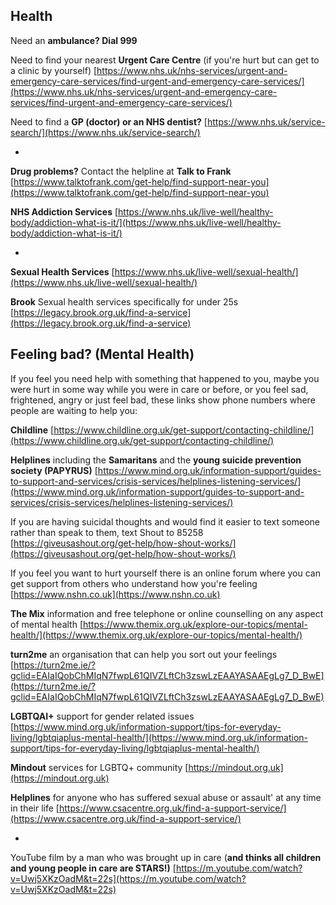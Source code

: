 
## Health


Need an **ambulance?  Dial 999**


Need to find your nearest **Urgent Care Centre** (if you're hurt but can get to a clinic by yourself)
[https://www.nhs.uk/nhs-services/urgent-and-emergency-care-services/find-urgent-and-emergency-care-services/](https://www.nhs.uk/nhs-services/urgent-and-emergency-care-services/find-urgent-and-emergency-care-services/)

Need to find a **GP (doctor) or an NHS dentist?** [https://www.nhs.uk/service-search/](https://www.nhs.uk/service-search/)



*


**Drug problems?**
Contact the helpline at **Talk to Frank** [https://www.talktofrank.com/get-help/find-support-near-you](https://www.talktofrank.com/get-help/find-support-near-you)
   

**NHS Addiction Services** 
[https://www.nhs.uk/live-well/healthy-body/addiction-what-is-it/](https://www.nhs.uk/live-well/healthy-body/addiction-what-is-it/)


*


**Sexual Health Services** 
[https://www.nhs.uk/live-well/sexual-health/](https://www.nhs.uk/live-well/sexual-health/)


**Brook** Sexual health services specifically for under 25s  [https://legacy.brook.org.uk/find-a-service](https://legacy.brook.org.uk/find-a-service)
     
 
 
 
 

## Feeling bad? (Mental Health)
If you feel you need help with something that happened to you, maybe you were hurt in some way while you were in care or before, or you feel sad, frightened, angry or just feel bad, these links show phone numbers where people are waiting to help you:


**Childline**  [https://www.childline.org.uk/get-support/contacting-childline/](https://www.childline.org.uk/get-support/contacting-childline/)


**Helplines** including the **Samaritans** and the **young suicide prevention society (PAPYRUS)**
[https://www.mind.org.uk/information-support/guides-to-support-and-services/crisis-services/helplines-listening-services/](https://www.mind.org.uk/information-support/guides-to-support-and-services/crisis-services/helplines-listening-services/)


If you are having suicidal thoughts and would find it easier to text someone rather than speak to them, text Shout to 85258
[https://giveusashout.org/get-help/how-shout-works/](https://giveusashout.org/get-help/how-shout-works/)


If you feel you want to hurt yourself there is an online forum where you can get support from others who understand how you're feeling [https://www.nshn.co.uk](https://www.nshn.co.uk)


**The Mix** information and free telephone or online counselling on any aspect of mental health [https://www.themix.org.uk/explore-our-topics/mental-health/](https://www.themix.org.uk/explore-our-topics/mental-health/)



**turn2me** an organisation that can help you sort out your feelings
[https://turn2me.ie/?gclid=EAIaIQobChMIqN7fwpL61QIVZLftCh3zswLzEAAYASAAEgLg7_D_BwE](https://turn2me.ie/?gclid=EAIaIQobChMIqN7fwpL61QIVZLftCh3zswLzEAAYASAAEgLg7_D_BwE)


**LGBTQAI+** support for gender related issues
[https://www.mind.org.uk/information-support/tips-for-everyday-living/lgbtqiaplus-mental-health/](https://www.mind.org.uk/information-support/tips-for-everyday-living/lgbtqiaplus-mental-health/)

**Mindout** services for LGBTQ+ community 
[https://mindout.org.uk](https://mindout.org.uk)


**Helplines** for anyone who has suffered sexual abuse or assault' at any time in their life
[https://www.csacentre.org.uk/find-a-support-service/](https://www.csacentre.org.uk/find-a-support-service/) 


*


 YouTube film by a man who was brought up in care (**and thinks all children and young people in care are STARS!)**
[https://m.youtube.com/watch?v=Uwj5XKzOadM&t=22s](https://m.youtube.com/watch?v=Uwj5XKzOadM&t=22s)
